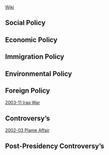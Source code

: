 [Wiki](https://en.wikipedia.org/wiki/George_W._Bush)
## Social Policy

## Economic Policy

## Immigration Policy

## Environmental Policy

## Foreign Policy
[2003-11 Iraq War](../../Iraq/1968-2003%20Ba'athist%20Iraqi%20Republic/2003-11%20Iraq%20War)
## Controversy’s

[2002-03 Plame Affair](2002-03%20Plame%20Affair)
## Post-Presidency Controversy’s
